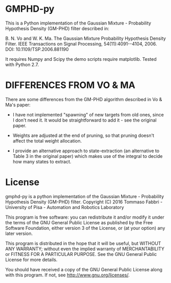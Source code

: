 # GMPHD-py

This is a Python implementation of the Gaussian Mixture - Probability Hypothesis Density (GM-PHD)
filter described in:

B. N. Vo and W. K. Ma. The Gaussian Mixture Probability Hypothesis Density Filter.
   IEEE Transactions on Signal Processing, 54(11):4091--4104, 2006.
   DOI: 10.1109/TSP.2006.881190

It requires Numpy and Scipy the demo scripts require matplotlib.
Tested with Python 2.7.


DIFFERENCES FROM VO & MA
========================

There are some differences from the GM-PHD algorithm described in Vo & Ma's paper:

* I have not implemented "spawning" of new targets from old ones, since I don't 
  need it. It would be straightforward to add it - see the original paper.

* Weights are adjusted at the end of pruning, so that pruning doesn't affect
  the total weight allocation.

* I provide an alternative approach to state-extraction (an alternative to
  Table 3 in the original paper) which makes use of the integral to decide how
  many states to extract.



# License

gmphd-py is a python implementation of the Gaussian Mixture - Probability Hypothesis Density (GM-PHD) filter.
Copyright (C) 2016  Tommaso Fabbri - University of Pisa - Automation and Robotics Laboratory

This program is free software: you can redistribute it and/or modify
it under the terms of the GNU General Public License as published by
the Free Software Foundation, either version 3 of the License, or
(at your option) any later version.

This program is distributed in the hope that it will be useful,
but WITHOUT ANY WARRANTY; without even the implied warranty of
MERCHANTABILITY or FITNESS FOR A PARTICULAR PURPOSE.  See the
GNU General Public License for more details.

You should have received a copy of the GNU General Public License
along with this program.  If not, see <http://www.gnu.org/licenses/>.
